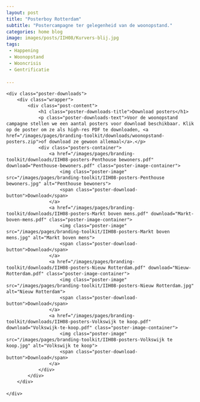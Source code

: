 ```yaml
---
layout: post
title: "Posterboy Rotterdam"
subtitle: "Postercampagne ter gelegenheid van de woonopstand."
categories: home blog
image: images/posts/IIH08/Kurvers-blij.jpg
tags:
 - Happening
 - Woonopstand
 - Wooncrisis
 - Gentrificatie

---
```


	<div class="poster-downloads">
		<div class="wrapper">
			<div class="post-content">
				<h1 class="poster-downloads-title">Download posters</h1>
				<p class="poster-downloads-text">Voor de woonopstand campagne stellen we een aantal posters voor download beschikbaar. Klik op de poster om ze als high-res PDF te downloaden, <a href="/images/pages/branding-toolkit/downloads/woonopstand-posters.zip">of download ze gewoon allemaal</a>.</p>
				<div class="posters-container">
					<a href="/images/pages/branding-toolkit/downloads/IIH08-posters-Penthouse bewoners.pdf" download="Penthouse-bewoners.pdf" class="poster-image-container">
						<img class="poster-image" src="/images/pages/branding-toolkit/IIH08-posters-Penthouse bewoners.jpg" alt="Penthouse bewoners">
						<span class="poster-download-button">Download</span>
					</a>
					<a href="/images/pages/branding-toolkit/downloads/IIH08-posters-Markt boven mens.pdf" download="Markt-boven-mens.pdf" class="poster-image-container">
						<img class="poster-image" src="/images/pages/branding-toolkit/IIH08-posters-Markt boven mens.jpg" alt="Markt boven mens">
						<span class="poster-download-button">Download</span>
					</a>
					<a href="/images/pages/branding-toolkit/downloads/IIH08-posters-Nieuw Rotterdam.pdf" download="Nieuw-Rotterdam.pdf" class="poster-image-container">
						<img class="poster-image" src="/images/pages/branding-toolkit/IIH08-posters-Nieuw Rotterdam.jpg" alt="Nieuw Rotterdam">
						<span class="poster-download-button">Download</span>
					</a>
					<a href="/images/pages/branding-toolkit/downloads/IIH08-posters-Volkswijk te koop.pdf" download="Volkswijk-te-koop.pdf" class="poster-image-container">
						<img class="poster-image" src="/images/pages/branding-toolkit/IIH08-posters-Volkswijk te koop.jpg" alt="Volkswijk te koop">
						<span class="poster-download-button">Download</span>
					</a>
				</div>
			</div>
		</div>

	</div>